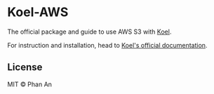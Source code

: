 # Koel-AWS

The official package and guide to use AWS S3 with [Koel](https://github.com/phanan/koel).

For instruction and installation, head to [Koel's official documentation](http://koel.phanan.net/docs/#/aws-s3).

## License

MIT © Phan An
